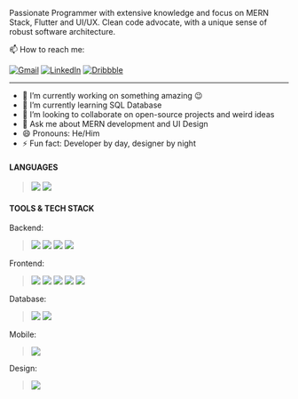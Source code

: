 
Passionate Programmer with extensive knowledge and focus on MERN Stack, Flutter and UI/UX. Clean code advocate, with a unique sense of robust software architecture. 

📫 How to reach me: 

[![Gmail](https://img.shields.io/badge/-GMAIL-D14836?style=for-the-badge&logo=gmail&logoColor=white)](mailto:pappiah00@gmail.com)
[![LinkedIn](https://img.shields.io/badge/-LINKEDIN-0077B5?style=for-the-badge&logo=linkedin&logoColor=white)](https://www.linkedin.com/in/prince-appiah/)
[![Dribbble](https://img.shields.io/badge/-DRIBBBLE-F082AC?style=for-the-badge&logo=dribbble&logoColor=white)](https://dribbble.com/prince-appiah)

---
- 🔭  I’m currently working on something amazing :wink: 
- 🌱  I’m currently learning SQL Database
- 👯  I’m looking to collaborate on open-source projects and weird ideas
- 💬  Ask me about MERN development and UI Design
- 😄  Pronouns: He/Him
- ⚡ Fun fact: Developer by day, designer by night


#### LANGUAGES

> ![](https://img.shields.io/badge/-Javascript-F7DF1E?style=for-the-badge&logo=javascript&logoColor=white)
  ![](https://img.shields.io/badge/-Dart-0175C2?style=for-the-badge&logo=dart&logoColor=white)


#### TOOLS & TECH STACK

   Backend:
 
   > ![](https://img.shields.io/badge/-Node.js-339933?style=for-the-badge&logo=Node.js&logoColor=white)
   ![](https://img.shields.io/badge/-Express-000000?style=for-the-badge&logo=express&logoColor=white)
   ![](https://img.shields.io/badge/-NPM-CB3837?style=for-the-badge&logo=NPM&logoColor=white)
   ![](https://img.shields.io/badge/-Yarn-2C8EBB?style=for-the-badge&logo=yarn&logoColor=white)
  
  
  Frontend:
 > ![](https://img.shields.io/badge/-ReactJS-61DAFB?style=for-the-badge&logo=React&logoColor=white)
   ![](https://img.shields.io/badge/-Redux-764ABC?style=for-the-badge&logo=Redux&logoColor=white)
   ![](https://img.shields.io/badge/-Chakra_UI-319795?style=for-the-badge&logo=chakraui&logoColor=white)
   ![](https://img.shields.io/badge/-Material_UI-0081CB?style=for-the-badge&logo=materialui&logoColor=white)
   ![](https://img.shields.io/badge/-Tailwind_CSS-38B2AC?style=for-the-badge&logo=tailwindcss&logoColor=white)
  
   Database:
 > ![](https://img.shields.io/badge/-MongoDB-47A248?style=for-the-badge&logo=MongoDB&logoColor=white)
   ![](https://img.shields.io/badge/-MySQL-4479A1?style=for-the-badge&logo=MySQL&logoColor=white)
   
   Mobile:
 > ![](https://img.shields.io/badge/-Flutter-02569B?style=for-the-badge&logo=flutter&logoColor=white)
  
   Design:
 > ![](https://img.shields.io/badge/-Figma-F24E1E?style=for-the-badge&logo=figma&logoColor=white)

